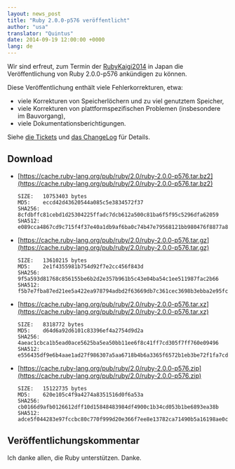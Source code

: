 ```yaml
---
layout: news_post
title: "Ruby 2.0.0-p576 veröffentlicht"
author: "usa"
translator: "Quintus"
date: 2014-09-19 12:00:00 +0000
lang: de
---
```


Wir sind erfreut, zum Termin der
[RubyKaigi2014](http://rubykaigi.org/2014) in Japan die
Veröffentlichung von Ruby 2.0.0-p576 ankündigen zu können.

Diese Veröffentlichung enthält viele Fehlerkorrekturen, etwa:

* viele Korrekturen von Speicherlöchern und zu viel genutztem Speicher,
* viele Korrekturen von plattformspezifischen Problemen
  (insbesondere im Bauvorgang),
* viele Dokumentationsberichtigungen.

Siehe [die Tickets](https://bugs.ruby-lang.org/projects/ruby-200/issues?set_filter=1&amp;status_id=5)
und [das ChangeLog](https://svn.ruby-lang.org/repos/ruby/tags/v2_0_0_576/ChangeLog)
für Details.

## Download

* [https://cache.ruby-lang.org/pub/ruby/2.0/ruby-2.0.0-p576.tar.bz2](https://cache.ruby-lang.org/pub/ruby/2.0/ruby-2.0.0-p576.tar.bz2)

      SIZE:   10753403 bytes
      MD5:    eccd42d43620544a085c5e3834572f37
      SHA256: 8cfdbffc81cebd1d25304225ffadc7dcb612a500c81ba6f5f95c5296dfa62059
      SHA512: e089cca4867cd9c715f4f37e40a1db9af6ba0c74b47e79568121bb980476f8877a87ccb848b973381edb4667c0c73165f5e1761f60db839e67f6326302dbd864

* [https://cache.ruby-lang.org/pub/ruby/2.0/ruby-2.0.0-p576.tar.gz](https://cache.ruby-lang.org/pub/ruby/2.0/ruby-2.0.0-p576.tar.gz)

      SIZE:   13610215 bytes
      MD5:    2e1f4355981b754d92f7e2cc456f843d
      SHA256: 9f5a593d81768c856155be6b2d2e357b961b5c43e04ba54c1ee511987fac2b66
      SHA512: f5b7e7fba87ed21ee5a422ea978794adbd2f63669db7c361cec3698b3ebba2e95fc113791de2e22513bbe23c5fecc0605d1b76cadb0e714162a2c0e94cbd77b9

* [https://cache.ruby-lang.org/pub/ruby/2.0/ruby-2.0.0-p576.tar.xz](https://cache.ruby-lang.org/pub/ruby/2.0/ruby-2.0.0-p576.tar.xz)

      SIZE:   8318772 bytes
      MD5:    d64d6a92d6101c83396ef4a2754d9d2a
      SHA256: 4aeac1cbca1b5ead0ace5625ba5ea50bb11ee6f8c41ff7cd305f7ff760e09496
      SHA512: e556435df9e6b4aae1ad27f986307a5aa6718b4b6a3365f6572b1eb3be72f1fa7cdda3cf5b9c142b878617770497ea2660595f505d1fe6924dcffacb5ccabecf

* [https://cache.ruby-lang.org/pub/ruby/2.0/ruby-2.0.0-p576.zip](https://cache.ruby-lang.org/pub/ruby/2.0/ruby-2.0.0-p576.zip)

      SIZE:   15122735 bytes
      MD5:    620e105c4f9a4274a8351516d0f6a53a
      SHA256: cb0166d9afb0126612dff10d15848483984df4900c1b34cd053b1be6893ea38b
      SHA512: adce5f044283e97fccbc80c770f999d20e366f7ee8e13782ca71490b5a16198ae0cdbc6df7419f085e2f7adea30552704141d37496cefcb9b147802b55d3ff82

## Veröffentlichungskommentar

Ich danke allen, die Ruby unterstützen.
Danke.
